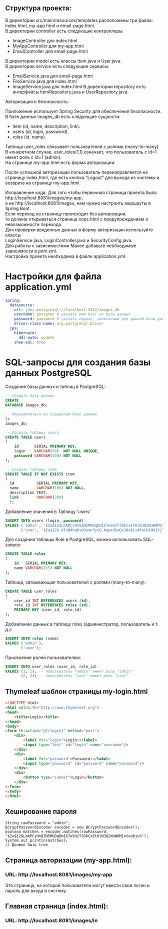 ## Структура проекта:

В директории src/main/resources/templates расположены три файла: index.html, my-app.html и email-page.html.<br>
В директории controller есть следующие контроллеры:<br>

- ImageController для index.html
- MyAppController для my-app.html
- EmailController для email-page.html


В директории model есть классы Item.java и User.java.<br>
В директории service есть следующие сервисы:<br>

- EmailService.java для email-page.html
- FileService.java для index.html
- ImageService.java для index.html
  В директории repository есть интерфейсы ItemRepository.java и UserRepository.java.<br>


Авторизация и безопасность:<br>

Приложение использует Spring Security для обеспечения безопасности.<br>
В базе данных images_db есть следующие сущности:<br>

- item (id, name, description, link).
- users (id, login, password).
- roles (id, name).


Таблица user_roles связывает пользователей с ролями (many-to-many).
В конкретном случае, user_roles(1,1) означает, что пользователь с id=1 имеет роль с id=1 (admin).<br>
На странице my-app.html есть форма авторизации:<br>

После успешной авторизации пользователь перенаправляется на страницу index.html,
где есть кнопка “Logout” для выхода из системы и возврата на страницу my-app.html.

Исправление кода:
Для того чтобы первичная страница проекта была http://localhost:8081/images/my-app, <br>
а не http://localhost:8081/images, нам нужно настроить маршруты в Spring Boot.<br>
Если переход на страницу происходит без авторизации, <br>
то должна открываться страница oops.html с предупреждением о невозможности перехода.<br>
Для проверки введенных данных в форму авторизации используйте классы <br>
LoginService.java, LoginController.java и SecurityConfig.java.<br>
Для работы с зависимостями Maven добавьте необходимые зависимости в pom.xml.<br>
Настройка проекта необходима в файле application.yml.<br>

# Настройки для файла application.yml

```yml
spring:
  datasource:
    url: jdbc:postgresql://localhost:5432/images_db
    username: postgres # указать имя User из базы данных
    password: password # указать пароль, записанный для данной базы данных
    driver-class-name: org.postgresql.Driver
  jpa:
    hibernate:
      ddl-auto: update
    show-sql: true

```

# SQL-запросы для создания базы данных PostgreSQL

Создание базы данных и таблиц в PostgreSQL:

```sql
-- Создать базу данных
CREATE
DATABASE images_db;

-- Переключиться на созданную базу данных
\c
images_db;

-- Создать таблицу users
CREATE TABLE users
(
    id       SERIAL PRIMARY KEY,
    login    VARCHAR(50)  NOT NULL UNIQUE,
    password VARCHAR(100) NOT NULL
);

-- Создать таблицу item
CREATE TABLE IF NOT EXISTS item
(
  id          SERIAL PRIMARY KEY,
  name        VARCHAR(100) NOT NULL,
  description TEXT,
  link        VARCHAR(200)
  );

```

Добавление значений в Таблицу 'users'

```sql
INSERT INTO users (login, password)
VALUES ('admin', '$2a$12$LbAPCsHn8ZN5MUDqDmIX7e9n1YlDkCxEt0lW3Q2WuW0M1vteo8jvG'), -- пароль зашифрован
       ('user', '$2a$12$.dlnBAYq6sOUumn3jtG.AepxdSwGxJ8xA2iAPoCHSH61Vjl.JbIfq') -- пароль зашифрован


```

Для создания таблицы Role в PostgreSQL, можно использовать SQL-запрос:

```sql
CREATE TABLE roles
(
    id   SERIAL PRIMARY KEY,
    name VARCHAR(255) NOT NULL
);

```

Таблица, связывающая пользователей с ролями (many-to-many):

```sql
CREATE TABLE user_roles
(
    user_id INT REFERENCES users (id),
    role_id INT REFERENCES roles (id),
    PRIMARY KEY (user_id, role_id)
);

```

Добавление данных в таблицу roles (администратор, пользователь и т. д.):

```sql
INSERT INTO roles (name)
VALUES ('admin'),
       ('user');

```

Присвоение ролей пользователям:

```sql
INSERT INTO user_roles (user_id, role_id)
VALUES (1, 1), -- пользователь "admin" имеет роль "admin"
       (2, 2); -- пользователь "user" имеет роль "user"

```

## Thymeleaf шаблон страницы my-login.html

```html
<!DOCTYPE html>
<html xmlns:th="http://www.thymeleaf.org">
<head>
    <title>Login</title>
</head>
<body>
<form th:action="@{/login}" method="post">
    <div>
        <label for="login">Login:</label>
        <input type="text" id="login" name="username"/>
    </div>
    <div>
        <label for="password">Password:</label>
        <input type="password" id="password" name="password"/>
    </div>
    <div>
        <button type="submit">Login</button>
    </div>
</form>
</body>
</html>

```

## Хеширование пароля

```
String rawPassword = "admin";
BCryptPasswordEncoder encoder = new BCryptPasswordEncoder();
boolean matches = encoder.matches(rawPassword, "$2a$12$LbAPCsHn8ZN5MUDqDmIX7e9n1YlDkCxEt0lW3Q2WuW0M1vteo8jvG");
System.out.println(matches); 
// Должно быть true

```

## Страница авторизации (my-app.html):

### URL: http://localhost:8081/images/my-app

Это страница, на которой пользователи могут ввести свои логин и пароль для входа в систему.

## Главная страница (index.html):

### URL: http://localhost:8081/images/in

<br><br>